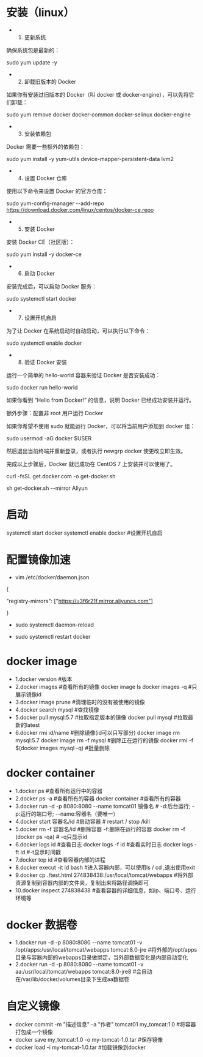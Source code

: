# 安装（linux）

- 1. 更新系统
     
 确保系统包是最新的：

 sudo yum update -y
 
- 2. 卸载旧版本的 Docker
     
 如果你有安装过旧版本的 Docker（叫 docker 或 docker-engine），可以先将它们卸载：

 sudo yum remove docker docker-common docker-selinux docker-engine
- 3. 安装依赖包
     
Docker 需要一些额外的依赖包：

sudo yum install -y yum-utils device-mapper-persistent-data lvm2
- 4. 设置 Docker 仓库
     
使用以下命令来设置 Docker 的官方仓库：

sudo yum-config-manager --add-repo https://download.docker.com/linux/centos/docker-ce.repo
- 5. 安装 Docker
     
安装 Docker CE（社区版）：

sudo yum install -y docker-ce

- 6. 启动 Docker
     
安装完成后，可以启动 Docker 服务：

sudo systemctl start docker
- 7. 设置开机自启
     
为了让 Docker 在系统启动时自动启动，可以执行以下命令：

sudo systemctl enable docker
- 8. 验证 Docker 安装
     
运行一个简单的 hello-world 容器来验证 Docker 是否安装成功：

sudo docker run hello-world

如果你看到 “Hello from Docker!” 的信息，说明 Docker 已经成功安装并运行。

额外步骤：配置非 root 用户运行 Docker

如果你希望不使用 sudo 就能运行 Docker，可以将当前用户添加到 docker 组：

sudo usermod -aG docker $USER

然后退出当前终端并重新登录，或者执行 newgrp docker 使更改立即生效。

完成以上步骤后，Docker 就已成功在 CentOS 7 上安装并可以使用了。

curl -fsSL get.docker.com -o get-docker.sh

sh get-docker.sh --mirror Aliyun

# 启动
systemctl start docker
systemctl enable docker #设置开机自启

# 配置镜像加速
- vim /etc/docker/daemon.json
  
 {
 
  "registry-mirrors": ["https://u3f6r21f.mirror.aliyuncs.com"]
  
}

- sudo systemctl daemon-reload

- sudo systemctl restart docker

# docker image
- 1.docker version #版本
- 2.docker images #查看所有的镜像
  docker image ls
  docker images -q #只展示镜像id
- 3.docker image prune #清理临时的没有被使用的镜像
- 4.docker search mysql #查找镜像
- 5.docker pull mysql:5.7 #拉取指定版本的镜像
  docker pull mysql #拉取最新的latest
- 6.docker rmi  id/name #删除镜像(id可以只写部分)
  docker image rm mysql:5.7
  docker image rm -f mysql #删除正在运行的镜像
  docker rmi -f $(docker images mysql -q) #批量删除
  
# docker container
- 1.docker ps #查看所有运行中的容器
- 2.docker ps -a #查看所有的容器
  docker container #查看所有的容器
- 3.docker run -d -p 8080:8080 --name tomcat01 镜像名 # -d:后台运行; -p:运行的端口号; --name:容器名（要唯一）
- 4.docker start 容器名/id #启动容器 # restart / stop /kill
- 5.docker rm -f 容器名/id #删除容器 -f:删除在运行的容器
  docker rm -f (docker ps -qa) # -q只显示id
- 6.docker logs id #查看日志
  docker logs -f id #查看实时日志
  docker logs -ft id #-t显示时间戳
- 7.docker top id #查看容器内部的进程
- 8.docker execut -it id bash #进入容器内部，可以使用ls / cd ,退出使用exit
- 9.docker cp ./test.html 274838438:/usr/local/tomcat/webapps #将外部资源复制到容器内部的文件夹，复制出来将路径调换即可
- 10.docker inspect 274838438 #查看容器的详细信息，如ip、端口号、运行环境等

# docker 数据卷
- 1.docker run -d -p 8080:8080 --name tomcat01 -v /opt/apps:/usr/local/tomcat/webapps tomcat:8.0-jre #将外部的/opt/apps 目录与容器内部的webapps目录做绑定，当外部数据变化是内部自动变化
- 2.docker run -d -p 8080:8080 --name tomcat01 -v aa:/usr/local/tomcat/webapps tomcat:8.0-jre8 #会自动在/var/lib/docker/volumes目录下生成aa数据卷
  
# 自定义镜像
- docker commit -m "描述信息" -a "作者" tomcat01 my_tomcat:1.0 #将容器打包成一个镜像
- docker save my_tomcat:1.0 -o my-tomcat-1.0.tar #保存镜像
- docker load -i my-tomcat-1.0.tar #加载镜像到docker
